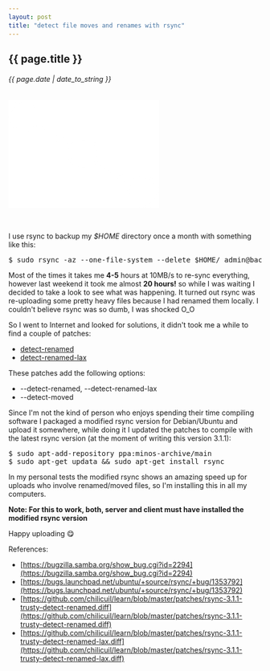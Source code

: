 ```yaml
---
layout: post
title: "detect file moves and renames with rsync"
---
```


## {{ page.title }}

###### {{ page.date | date_to_string }}

**[![](/assets/img/102.png)](/assets/img/102.png)**

<br>

I use rsync to backup my *$HOME* directory once a month with something like this:

<pre class="sh_sh">
$ sudo rsync -az --one-file-system --delete $HOME/ admin@backup.javier.io:~/backup/$(hostname)
</pre>

Most of the times it takes me **4-5** hours at 10MB/s to re-sync everything, however last weekend it took me almost **20 hours!** so while I was waiting I decided to take a look to see what was happening. It turned out rsync was re-uploading some pretty heavy files because I had renamed them locally. I couldn't believe rsync was so dumb, I was shocked O_O

So I went to Internet and looked for solutions, it didn't took me a while to find a couple of patches:

- [detect-renamed](https://attachments.samba.org/attachment.cgi?id=7435)
- [detect-renamed-lax](https://git.samba.org/?p=rsync-patches.git;a=blob;f=detect-renamed-lax.diff;h=4cd23bd4524662f1d0db0bcc90336a77d0bb61c9;hb=HEAD)

These patches add the following options:

- --detect-renamed, --detect-renamed-lax
- --detect-moved

Since I'm not the kind of person who enjoys spending their time compiling software I packaged a modified rsync version for Debian/Ubuntu and upload it somewhere, while doing it I updated the patches to compile with the latest rsync version (at the moment of writing this version 3.1.1):

<pre class="sh_sh">
$ sudo apt-add-repository ppa:minos-archive/main
$ sudo apt-get updata &amp;&amp; sudo apt-get install rsync
</pre>

In my personal tests the modified rsync shows an amazing speed up for uploads who involve renamed/moved files, so I'm installing this in all my computers.

**Note: For this to work, both, server and client must have installed the modified rsync version**

Happy uploading &#128523;

References:

- [https://bugzilla.samba.org/show_bug.cgi?id=2294](https://bugzilla.samba.org/show_bug.cgi?id=2294)
- [https://bugs.launchpad.net/ubuntu/+source/rsync/+bug/1353792](https://bugs.launchpad.net/ubuntu/+source/rsync/+bug/1353792)
- [https://github.com/chilicuil/learn/blob/master/patches/rsync-3.1.1-trusty-detect-renamed.diff](https://github.com/chilicuil/learn/blob/master/patches/rsync-3.1.1-trusty-detect-renamed.diff)
- [https://github.com/chilicuil/learn/blob/master/patches/rsync-3.1.1-trusty-detect-renamed-lax.diff](https://github.com/chilicuil/learn/blob/master/patches/rsync-3.1.1-trusty-detect-renamed-lax.diff)
